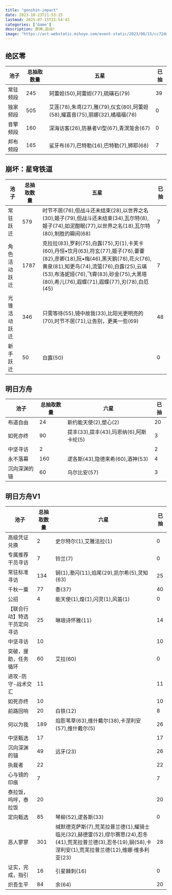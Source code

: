 ```yaml
---
title: "genshin-impact"
date: 2023-10-23T21:53:15
lastmod: 2025-07-15T22:54:43
categories: ['Game']
description: 原神,启动!
image: "https://act-webstatic.mihoyo.com/event-static/2023/08/15/cc72ddf351003a4a9b618e5f4697dad0_2771553456903788244.jpg"
---
```





## 绝区零

|池子|总抽取数量|五星|已抽|
|---|---|---|---|
|常驻频段|245|珂蕾妲(50),珂蕾妲(77),硫磺石(79)|39|
|独家频段|505|艾莲(78),朱鸢(27),雅(79),仪玄(80),珂蕾妲(58),耀嘉音(75),丽娜(32),橘福福(76)|0|
|音擎频段|160|深海访客(26),防暴者Ⅵ型(67),青溟笼舍(67)|0|
|邦布频段|165|鲨牙布(67),巴特勒(16),巴特勒(7),狮耶(68)|7|


## 崩坏：星穹铁道

|池子|总抽取数量|五星|已抽|
|---|---|---|---|
|常驻跃迁|579|时节不居(76),但战斗还未结束(28),以世界之名(30),姬子(79),但战斗还未结束(34),瓦尔特(8),姬子(74),如泥酣眠(77),以世界之名(18),瓦尔特(80),制胜的瞬间(68)|7|
|角色活动跃迁|1787|克拉拉(83),罗刹(75),白露(75),刃(1),卡芙卡(60),丹恒•饮月(63),符玄(77),姬子(76),藿藿(82),彦卿(18),阮•梅(46),黑天鹅(78),花火(76),黄泉(81),知更鸟(74),流萤(76),白露(25),云璃(53),布洛妮娅(76),飞霄(83),砂金(75),大黑塔(80),希儿(76),遐蝶(71),遐蝶(77),刃(78),白厄(45)|7|
|光锥活动跃迁|346|只需等待(55),镜中故我(33),比阳光更明亮的(70),时节不居(71),让告别，更美一些(69)|48|
|新手跃迁|50|白露(50)|0|


## 明日方舟

|池子|总抽取数量|六星|已抽|
|---|---|---|---|
|布道自由|24|新约能天使(2),塑心(2)|20|
|如死亦终|90|提丰(33),提丰(43),玛恩纳(6),阿斯卡纶(5)|3|
|中坚寻访|2||2|
|永不落幕|160|逻各斯(43),隐德来希(60),酒神(53)|4|
|沉向深渊的锚|60|乌尔比安(57)|3|


## 明日方舟V1

|池子|总抽取数量|六星|已抽|
|---|---|---|---|
|高级凭证兑换|2|史尔特尔(1),艾雅法拉(1)|0|
|专属推荐干员寻访|7|铃兰(7)|0|
|常驻标准寻访|134|锏(1),澄闪(11),焰尾(29),凯尔希(5),灵知(63)|25|
|千秋一粟|77|黍(37)|40|
|公招|4|能天使(1),煌(1),闪灵(1),风笛(1)|0|
|【联合行动】特选干员定向寻访|25|琳琅诗怀雅(11)|14|
|中坚寻访|10||10|
|突破，援助，任务循环|60|艾拉(60)|0|
|进攻-防守-战术交汇|11||11|
|如死亦终|10||10|
|前路回响|20|白铁(12)|8|
|何以为我|189|焰影苇草(63),维什戴尔(38),卡涅利安(57),维什戴尔(5)|26|
|中坚甄选|17||17|
|沉向深渊的锚|49|远牙(23)|26|
|执裁者|22||22|
|心与镜的印痕|7||7|
|泰拉饭，呜呼，泰拉饭|20||20|
|定向甄选|85|琴柳(52),逻各斯(33)|0|
|恶人寥寥|301|缄默德克萨斯(7),荒芜拉普兰德(1),耀骑士临光(32),赫德雷(52),缪尔赛思(24),忍冬(41),荒芜拉普兰德(3),忍冬(19),锏(58),卡涅利安(1),荒芜拉普兰德(12),维娜·维多利亚(23)|28|
|证实，完成，指引|16|引星棘刺(16)|0|
|炽吾生平|84|余(64)|20|
